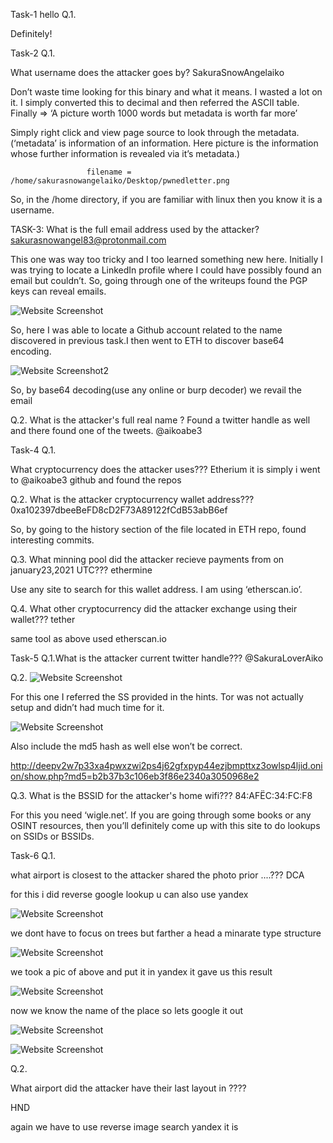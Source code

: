 Task-1 hello
Q.1.


Definitely!

Task-2
Q.1.

What username does the attacker goes by?
SakuraSnowAngelaiko


Don’t waste time looking for this binary and what it means. I wasted a lot on it. I simply converted this to decimal and then referred the ASCII table.
Finally => ‘A picture worth 1000 words but metadata is worth far more’

Simply right click and view page source to look through the metadata.
(‘metadata’ is information of an information. Here picture is the information whose further information is revealed via it’s metadata.)


                     filename = /home/sakurasnowangelaiko/Desktop/pwnedletter.png

                     
So, in the /home directory, if you are familiar with linux then you know it is a username.




TASK-3:
What is the full email address used by the attacker?
                           sakurasnowangel83@protonmail.com


This one was way too tricky and I too learned something new here. Initially I was trying to locate a LinkedIn profile
where I could have possibly found an email but couldn’t.
So, going through one of the writeups found the PGP keys can reveal emails.






                        
![Website Screenshot](./Screenshot%20(122).png)




So, here I was able to locate a Github account related to the name discovered in previous task.I then went to ETH to discover
base64 encoding.



![Website Screenshot2](./Screenshot%20(124).png)


So, by base64 decoding(use any online or burp decoder) we revail the email

Q.2.
What is the attacker's full real name ?
Found a twitter handle as well and there found one of the tweets.
@aikoabe3



Task-4
Q.1.

What cryptocurrency does the attacker uses???
Etherium it is
simply i went to @aikoabe3 github and found the repos

Q.2.
What is the attacker cryptocurrency wallet address???
0xa102397dbeeBeFD8cD2F73A89122fCdB53abB6ef

So, by going to the history section of the file located in ETH repo, found interesting commits.



Q.3.
What minning pool did the attacker recieve payments from on january23,2021 UTC???
ethermine



Use any site to search for this wallet address. I am using ‘etherscan.io’.



Q.4.
What other cryptocurrency did the attacker exchange using their wallet???
tether

same tool as above used etherscan.io



Task-5
Q.1.What is the attacker current twitter handle???
@SakuraLoverAiko

Q.2.
![Website Screenshot](./Screenshot%20(125).png)

For this one I referred the SS provided in the hints. Tor was not actually setup and didn’t had much time for it.


![Website Screenshot](./Screenshot%20(126).png)

Also include the md5 hash as well else won’t be correct.


http://deepv2w7p33xa4pwxzwi2ps4j62gfxpyp44ezjbmpttxz3owlsp4ljid.onion/show.php?md5=b2b37b3c106eb3f86e2340a3050968e2




Q.3.
What is the BSSID for the attacker's home wifi???
84:AFËC:34:FC:F8

For this you need ‘wigle.net’. If you are going through some books or any OSINT resources, then you’ll definitely come up with this site to do lookups on SSIDs or BSSIDs.


Task-6
Q.1.

what airport is closest to the attacker shared the photo prior ....???
DCA



for this i did reverse google lookup u can also use yandex


![Website Screenshot](./Screenshot%20(127).png)



we dont have to focus on trees but farther a head a minarate type structure

![Website Screenshot](./Screenshot%20(128).png)



we took a pic of above and put it in yandex it gave us this result


![Website Screenshot](./Screenshot%20(129).png)



now we know the name of the place so lets google it out 


![Website Screenshot](./Screenshot%20(130).png)



![Website Screenshot](./Screenshot%20(131).png)




Q.2.

What airport did the attacker have their last layout in ????

HND

again we have to use reverse image search yandex it is









